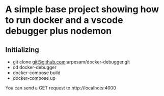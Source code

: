 # A simple base project showing how to run docker and a vscode debugger plus nodemon

## Initializing
- git clone git@github.com:arpesam/docker-debugger.git
- cd docker-debugger
- docker-compose build
- docker-compose up

You can send a GET request to http://localhots:4000